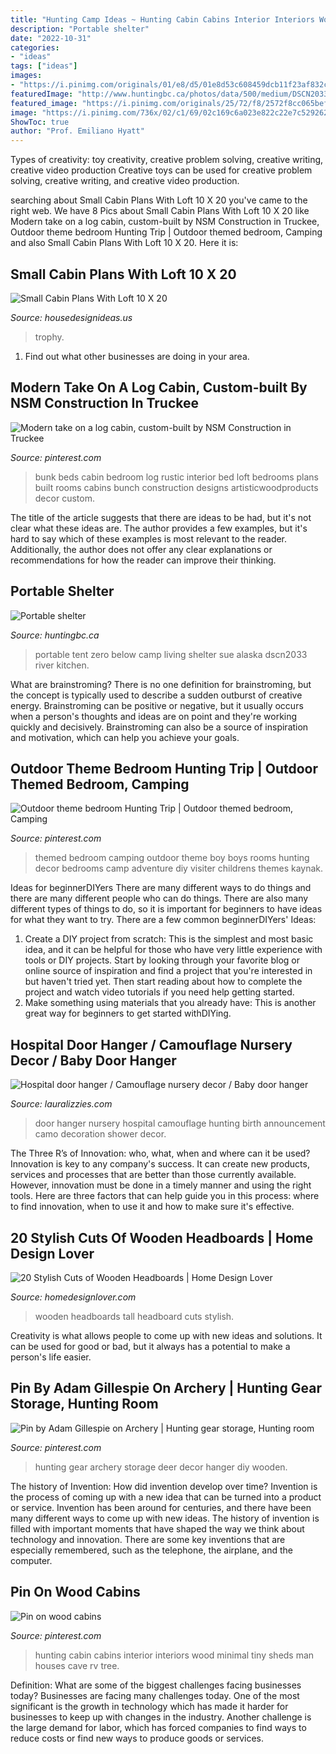 ```yaml
---
title: "Hunting Camp Ideas ~ Hunting Cabin Cabins Interior Interiors Wood Minimal Tiny Sheds Man Houses Cave Rv Tree"
description: "Portable shelter"
date: "2022-10-31"
categories:
- "ideas"
tags: ["ideas"]
images:
- "https://i.pinimg.com/originals/01/e8/d5/01e8d53c608459dcb11f23af832c4667.jpg"
featuredImage: "http://www.huntingbc.ca/photos/data/500/medium/DSCN2033.JPG"
featured_image: "https://i.pinimg.com/originals/25/72/f8/2572f8cc065bef16a0cd09a0e4c4d480.jpg"
image: "https://i.pinimg.com/736x/02/c1/69/02c169c6a023e822c22e7c5292623f5d.jpg"
ShowToc: true
author: "Prof. Emiliano Hyatt"
---
```



Types of creativity: toy creativity, creative problem solving, creative writing, creative video production
Creative toys can be used for creative problem solving, creative writing, and creative video production.

	

		
searching about Small Cabin Plans With Loft 10 X 20 you've came to the right web. We have 8 Pics about Small Cabin Plans With Loft 10 X 20 like Modern take on a log cabin, custom-built by NSM Construction in Truckee, Outdoor theme bedroom Hunting Trip | Outdoor themed bedroom, Camping and also Small Cabin Plans With Loft 10 X 20. Here it is:
		
    
## Small Cabin Plans With Loft 10 X 20

<img loading=lazy src="http://www.trophyamishcabins.com/yahoo_site_admin/assets/images/IMG_2753.247152721_std.JPG" onerror="this.onerror=null;this.src='https://tse3.mm.bing.net/th?id=OIP.Uo-X-yiOHX2AQcLUXWAWkwHaFj&amp;pid=15.1';" alt="Small Cabin Plans With Loft 10 X 20">

_Source: housedesignideas.us_

>trophy. 

	

1. Find out what other businesses are doing in your area.

    
## Modern Take On A Log Cabin, Custom-built By NSM Construction In Truckee

<img loading=lazy src="https://i.pinimg.com/originals/25/72/f8/2572f8cc065bef16a0cd09a0e4c4d480.jpg" onerror="this.onerror=null;this.src='https://tse4.mm.bing.net/th?id=OIP.rQ_MBKIDXyLlY6cTGA699wHaLI&amp;pid=15.1';" alt="Modern take on a log cabin, custom-built by NSM Construction in Truckee">

_Source: pinterest.com_

>bunk beds cabin bedroom log rustic interior bed loft bedrooms plans built rooms cabins bunch construction designs artisticwoodproducts decor custom. 

	

The title of the article suggests that there are ideas to be had, but it's not clear what these ideas are. The author provides a few examples, but it's hard to say which of these examples is most relevant to the reader. Additionally, the author does not offer any clear explanations or recommendations for how the reader can improve their thinking.

    
## Portable Shelter

<img loading=lazy src="http://www.huntingbc.ca/photos/data/500/medium/DSCN2033.JPG" onerror="this.onerror=null;this.src='https://tse1.mm.bing.net/th?id=OIP.ZwiyjYlJp2wAFFpoOPlpgwHaFj&amp;pid=15.1';" alt="Portable shelter">

_Source: huntingbc.ca_

>portable tent zero below camp living shelter sue alaska dscn2033 river kitchen. 

	

What are brainstroming?
There is no one definition for brainstroming, but the concept is typically used to describe a sudden outburst of creative energy. Brainstroming can be positive or negative, but it usually occurs when a person's thoughts and ideas are on point and they're working quickly and decisively. Brainstroming can also be a source of inspiration and motivation, which can help you achieve your goals.

    
## Outdoor Theme Bedroom Hunting Trip | Outdoor Themed Bedroom, Camping

<img loading=lazy src="https://i.pinimg.com/originals/01/e8/d5/01e8d53c608459dcb11f23af832c4667.jpg" onerror="this.onerror=null;this.src='https://tse3.mm.bing.net/th?id=OIP.Ty1VZIEtgJC3-fpeaHnzEAHaJ4&amp;pid=15.1';" alt="Outdoor theme bedroom Hunting Trip | Outdoor themed bedroom, Camping">

_Source: pinterest.com_

>themed bedroom camping outdoor theme boy boys rooms hunting decor bedrooms camp adventure diy visiter childrens themes kaynak. 

	

Ideas for beginnerDIYers
There are many different ways to do things and there are many different people who can do things. There are also many different types of things to do, so it is important for beginners to have ideas for what they want to try. There are a few common beginnerDIYers' Ideas: 
1. Create a DIY project from scratch: This is the simplest and most basic idea, and it can be helpful for those who have very little experience with tools or DIY projects. Start by looking through your favorite blog or online source of inspiration and find a project that you're interested in but haven't tried yet. Then start reading about how to complete the project and watch video tutorials if you need help getting started. 
2. Make something using materials that you already have: This is another great way for beginners to get started withDIYing.

    
## Hospital Door Hanger / Camouflage Nursery Decor / Baby Door Hanger

<img loading=lazy src="https://i.etsystatic.com/6975650/r/il/a9b08f/1802454231/il_fullxfull.1802454231_kdux.jpg" onerror="this.onerror=null;this.src='https://tse4.mm.bing.net/th?id=OIP.oICY1grT7HNcr42Sz9UdkgHaIe&amp;pid=15.1';" alt="Hospital door hanger / Camouflage nursery decor / Baby door hanger">

_Source: lauralizzies.com_

>door hanger nursery hospital camouflage hunting birth announcement camo decoration shower decor. 

	

The Three R’s of Innovation: who, what, when and where can it be used?
Innovation is key to any company's success. It can create new products, services and processes that are better than those currently available. However, innovation must be done in a timely manner and using the right tools. Here are three factors that can help guide you in this process: where to find innovation, when to use it and how to make sure it's effective.

    
## 20 Stylish Cuts Of Wooden Headboards | Home Design Lover

<img loading=lazy src="https://homedesignlover.com/wp-content/uploads/2014/10/4-tall-headboard-wooden.jpg" onerror="this.onerror=null;this.src='https://tse4.mm.bing.net/th?id=OIP.TUaquUO3QImZHzqRhWn2FQHaFL&amp;pid=15.1';" alt="20 Stylish Cuts of Wooden Headboards | Home Design Lover">

_Source: homedesignlover.com_

>wooden headboards tall headboard cuts stylish. 

	

Creativity is what allows people to come up with new ideas and solutions. It can be used for good or bad, but it always has a potential to make a person's life easier.

    
## Pin By Adam Gillespie On Archery | Hunting Gear Storage, Hunting Room

<img loading=lazy src="https://i.pinimg.com/736x/02/c1/69/02c169c6a023e822c22e7c5292623f5d.jpg" onerror="this.onerror=null;this.src='https://tse2.mm.bing.net/th?id=OIP.JRD32n00v9-FDvDlLZqHmAHaFj&amp;pid=15.1';" alt="Pin by Adam Gillespie on Archery | Hunting gear storage, Hunting room">

_Source: pinterest.com_

>hunting gear archery storage deer decor hanger diy wooden. 

	

The history of Invention: How did invention develop over time?
Invention is the process of coming up with a new idea that can be turned into a product or service. Invention has been around for centuries, and there have been many different ways to come up with new ideas. The history of invention is filled with important moments that have shaped the way we think about technology and innovation. There are some key inventions that are especially remembered, such as the telephone, the airplane, and the computer.

    
## Pin On Wood Cabins

<img loading=lazy src="https://i.pinimg.com/736x/c3/e5/10/c3e510a0c2c11d6b6af98a0c79987d08--wood-cabins-hunting-cabin.jpg" onerror="this.onerror=null;this.src='https://tse4.mm.bing.net/th?id=OIP.P4ibwPuPrQAvlMdmXNKHhAAAAA&amp;pid=15.1';" alt="Pin on wood cabins">

_Source: pinterest.com_

>hunting cabin cabins interior interiors wood minimal tiny sheds man houses cave rv tree. 

	

Definition: What are some of the biggest challenges facing businesses today?
Businesses are facing many challenges today. One of the most significant is the growth in technology which has made it harder for businesses to keep up with changes in the industry. Another challenge is the large demand for labor, which has forced companies to find ways to reduce costs or find new ways to produce goods or services.

